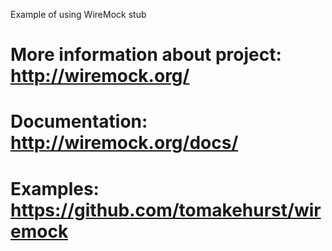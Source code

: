 Example of using WireMock stub

# More information about project: http://wiremock.org/
# Documentation: http://wiremock.org/docs/
# Examples: https://github.com/tomakehurst/wiremock
